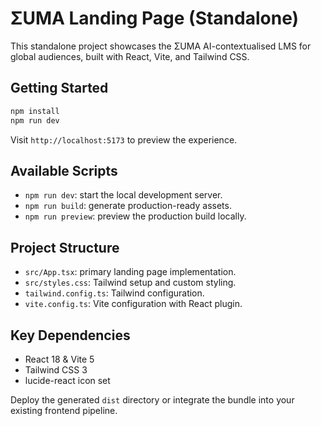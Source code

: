 # ΣUMA Landing Page (Standalone)

This standalone project showcases the ΣUMA AI-contextualised LMS for global audiences, built with React, Vite, and Tailwind CSS.

## Getting Started

```bash
npm install
npm run dev
```

Visit `http://localhost:5173` to preview the experience.

## Available Scripts

- `npm run dev`: start the local development server.
- `npm run build`: generate production-ready assets.
- `npm run preview`: preview the production build locally.

## Project Structure

- `src/App.tsx`: primary landing page implementation.
- `src/styles.css`: Tailwind setup and custom styling.
- `tailwind.config.ts`: Tailwind configuration.
- `vite.config.ts`: Vite configuration with React plugin.

## Key Dependencies

- React 18 & Vite 5
- Tailwind CSS 3
- lucide-react icon set

Deploy the generated `dist` directory or integrate the bundle into your existing frontend pipeline.
